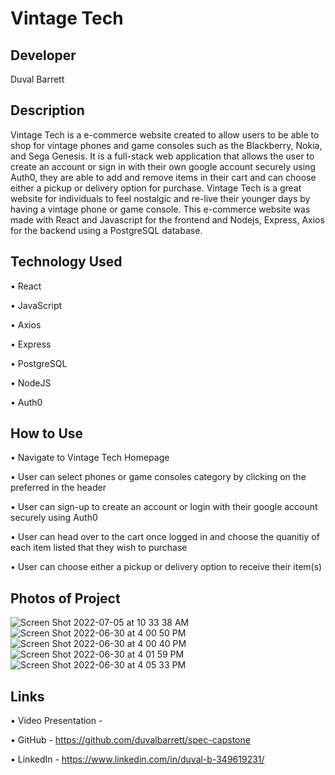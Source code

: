 # Vintage Tech

## Developer
Duval Barrett

## Description
Vintage Tech is a e-commerce website created to allow users to be able to shop for vintage phones and game consoles such as the Blackberry, Nokia, and Sega Genesis. It is a full-stack web application that allows the user to create an account or sign in with their own google account securely using Auth0, they are able to add and remove items in their cart and can choose either a pickup or delivery option for purchase.  Vintage Tech is a great website for individuals to feel nostalgic and re-live their younger days by having a vintage phone or game console. This e-commerce website was made with React and Javascript for the frontend and  Nodejs, Express, Axios for the backend using a PostgreSQL database.


## Technology Used

• React

• JavaScript

• Axios

• Express

• PostgreSQL

• NodeJS

• Auth0


## How to Use
• Navigate to Vintage Tech Homepage

• User can select phones or game consoles category by clicking on the preferred in the header

• User can sign-up to create an account or login with their google account securely using Auth0

• User can head over to the cart once logged in and choose the quanitiy of each item listed that they wish to purchase

• User can choose either a pickup or delivery option to receive their item(s)




## Photos of Project
![Screen Shot 2022-07-05 at 10 33 38 AM](https://user-images.githubusercontent.com/97458251/177354194-43786406-55f2-41e2-956d-a9629db8b356.png)
![Screen Shot 2022-06-30 at 4 00 50 PM](https://user-images.githubusercontent.com/97458251/176767824-69749cb9-f12b-43c2-a708-c0c85576b84c.png)
![Screen Shot 2022-06-30 at 4 00 40 PM](https://user-images.githubusercontent.com/97458251/176767835-21d32f5e-3e5d-4703-a294-a82117f9a7de.png)
![Screen Shot 2022-06-30 at 4 01 59 PM](https://user-images.githubusercontent.com/97458251/176767812-1014ff79-aa9d-4032-91ca-29c02b5bc03c.png)
![Screen Shot 2022-06-30 at 4 05 33 PM](https://user-images.githubusercontent.com/97458251/176768285-e8a96e25-e87a-489e-b6a0-c4eec12850cb.png)







## Links
• Video Presentation - 

• GitHub - https://github.com/duvalbarrett/spec-capstone

• LinkedIn - https://www.linkedin.com/in/duval-b-349619231/




